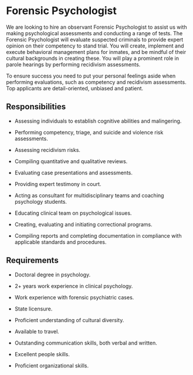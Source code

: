 # Forensic Psychologist

We are looking to hire an observant Forensic Psychologist to assist us with making psychological assessments and conducting a range of tests. The Forensic Psychologist will evaluate suspected criminals to provide expert opinion on their competency to stand trial. You will create, implement and execute behavioral management plans for inmates, and be mindful of their cultural backgrounds in creating these. You will play a prominent role in parole hearings by performing recidivism assessments.

To ensure success you need to put your personal feelings aside when performing evaluations, such as competency and recidivism assessments. Top applicants are detail-oriented, unbiased and patient.

## Responsibilities

* Assessing individuals to establish cognitive abilities and malingering.

* Performing competency, triage, and suicide and violence risk assessments.

* Assessing recidivism risks.

* Compiling quantitative and qualitative reviews.

* Evaluating case presentations and assessments.

* Providing expert testimony in court.

* Acting as consultant for multidisciplinary teams and coaching psychology students.

* Educating clinical team on psychological issues.

* Creating, evaluating and initiating correctional programs.

* Compiling reports and completing documentation in compliance with applicable standards and procedures.

## Requirements

* Doctoral degree in psychology.

* 2+ years work experience in clinical psychology.

* Work experience with forensic psychiatric cases.

* State licensure.

* Proficient understanding of cultural diversity.

* Available to travel.

* Outstanding communication skills, both verbal and written.

* Excellent people skills.

* Proficient organizational skills.

